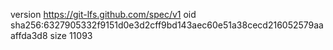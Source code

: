 version https://git-lfs.github.com/spec/v1
oid sha256:6327905332f9151d0e3d2cff9bd143aec60e51a38cecd216052579aaaffda3d8
size 11093
